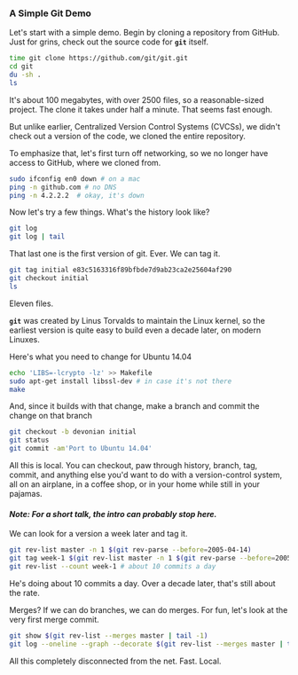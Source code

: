 ### A Simple Git Demo

Let's start with a simple demo. Begin by cloning a repository from GitHub.
Just for grins, check out the source code for **`git`** itself.

```bash
time git clone https://github.com/git/git.git
cd git
du -sh .
ls
```

It's about 100 megabytes, with over 2500 files,
so a reasonable-sized project.
The clone it takes under half a minute.
That seems fast enough.

But unlike earlier, Centralized Version Control Systems (CVCSs),
we didn't check out a version of the code, we cloned the entire repository.

To emphasize that, let's first turn off networking,
so we no longer have access to GitHub, where we cloned from.

```bash
sudo ifconfig en0 down # on a mac
ping -n github.com # no DNS
ping -n 4.2.2.2  # okay, it's down
```
Now let's try a few things. What's the history look like?

```bash
git log
git log | tail
```

That last one is the first version of git. Ever.
We can tag it.

```bash
git tag initial e83c5163316f89bfbde7d9ab23ca2e25604af290
git checkout initial
ls
```

Eleven files.

**`git`** was created by Linus Torvalds
to maintain the Linux kernel,
so the earliest version is quite easy to build
even a decade later, on modern Linuxes.

Here's what you need to change for Ubuntu 14.04

```bash
echo 'LIBS=-lcrypto -lz' >> Makefile
sudo apt-get install libssl-dev # in case it's not there
make
```

And, since it builds with that change, make a branch
and commit the change on that branch

```bash
git checkout -b devonian initial
git status
git commit -am'Port to Ubuntu 14.04'
```

All this is local.
You can checkout, paw through history, branch, tag, commit,
and anything else you'd want to do
with a version-control system,
all on an airplane, in a coffee shop,
or in your home while still in your pajamas.

#### *Note: For a short talk, the intro can probably stop here.*

We can look for a version a week later and tag it.

```bash
git rev-list master -n 1 $(git rev-parse --before=2005-04-14)
git tag week-1 $(git rev-list master -n 1 $(git rev-parse --before=2005-04-14))
git rev-list --count week-1 # about 10 commits a day
```

He's doing about 10 commits a day.
Over a decade later, that's still about the rate.

Merges? If we can do branches, we can do merges.
For fun, let's look at the very first merge commit.

```bash
git show $(git rev-list --merges master | tail -1)
git log --oneline --graph --decorate $(git rev-list --merges master | tail -1)
```

All this completely disconnected from the net. Fast. Local.
